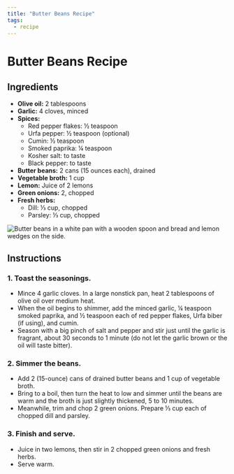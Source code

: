 ```yaml
---
title: "Butter Beans Recipe"
tags:
  - recipe
---
```


# Butter Beans Recipe

## Ingredients

- **Olive oil:** 2 tablespoons
- **Garlic:** 4 cloves, minced
- **Spices:**
  - Red pepper flakes: ½ teaspoon
  - Urfa pepper: ½ teaspoon (optional)
  - Cumin: ½ teaspoon
  - Smoked paprika: ¼ teaspoon
  - Kosher salt: to taste
  - Black pepper: to taste
- **Butter beans:** 2 cans (15 ounces each), drained
- **Vegetable broth:** 1 cup
- **Lemon:** Juice of 2 lemons
- **Green onions:** 2, chopped
- **Fresh herbs:**
  - Dill: ⅓ cup, chopped
  - Parsley: ⅓ cup, chopped
  
![Butter beans in a white pan with a wooden spoon and bread and lemon wedges on the side.](butter_beans_image.jpg)

## Instructions

### 1. Toast the seasonings.
- Mince 4 garlic cloves. In a large nonstick pan, heat 2 tablespoons of olive oil over medium heat.
- When the oil begins to shimmer, add the minced garlic, ¼ teaspoon smoked paprika, and ½ teaspoon each of red pepper flakes, Urfa biber (if using), and cumin.
- Season with a big pinch of salt and pepper and stir just until the garlic is fragrant, about 30 seconds to 1 minute (do not let the garlic brown or the oil will taste bitter).

### 2. Simmer the beans.
- Add 2 (15-ounce) cans of drained butter beans and 1 cup of vegetable broth.
- Bring to a boil, then turn the heat to low and simmer until the beans are warm and the broth is just slightly thickened, 5 to 10 minutes.
- Meanwhile, trim and chop 2 green onions. Prepare ⅓ cup each of chopped dill and parsley.

### 3. Finish and serve.
- Juice in two lemons, then stir in 2 chopped green onions and fresh herbs.
- Serve warm.

